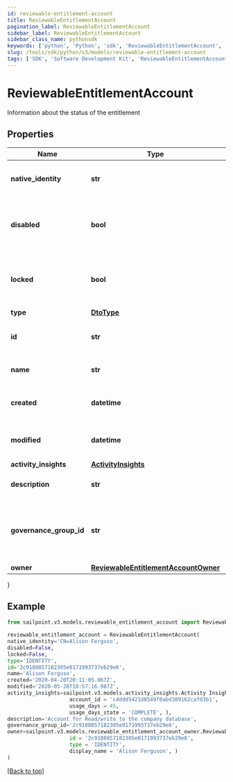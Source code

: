```yaml
---
id: reviewable-entitlement-account
title: ReviewableEntitlementAccount
pagination_label: ReviewableEntitlementAccount
sidebar_label: ReviewableEntitlementAccount
sidebar_class_name: pythonsdk
keywords: ['python', 'Python', 'sdk', 'ReviewableEntitlementAccount', 'ReviewableEntitlementAccount'] 
slug: /tools/sdk/python/v3/models/reviewable-entitlement-account
tags: ['SDK', 'Software Development Kit', 'ReviewableEntitlementAccount', 'ReviewableEntitlementAccount']
---
```


# ReviewableEntitlementAccount

Information about the status of the entitlement

## Properties

Name | Type | Description | Notes
------------ | ------------- | ------------- | -------------
**native_identity** | **str** | The native identity for this account | [optional] 
**disabled** | **bool** | Indicates whether this account is currently disabled | [optional] [default to False]
**locked** | **bool** | Indicates whether this account is currently locked | [optional] [default to False]
**type** | [**DtoType**](dto-type) |  | [optional] 
**id** | **str** | The id associated with the account | [optional] 
**name** | **str** | The account name | [optional] 
**created** | **datetime** | When the account was created | [optional] 
**modified** | **datetime** | When the account was last modified | [optional] 
**activity_insights** | [**ActivityInsights**](activity-insights) |  | [optional] 
**description** | **str** | Information about the account | [optional] 
**governance_group_id** | **str** | The id associated with the machine Account Governance Group | [optional] 
**owner** | [**ReviewableEntitlementAccountOwner**](reviewable-entitlement-account-owner) |  | [optional] 
}

## Example

```python
from sailpoint.v3.models.reviewable_entitlement_account import ReviewableEntitlementAccount

reviewable_entitlement_account = ReviewableEntitlementAccount(
native_identity='CN=Alison Ferguso',
disabled=False,
locked=False,
type='IDENTITY',
id='2c9180857182305e0171993737eb29e6',
name='Alison Ferguso',
created='2020-04-20T20:11:05.067Z',
modified='2020-05-20T18:57:16.987Z',
activity_insights=sailpoint.v3.models.activity_insights.Activity Insights(
                    account_id = 'c4ddd5421d8549f0abd309162cafd3b1', 
                    usage_days = 45, 
                    usage_days_state = 'COMPLETE', ),
description='Account for Read/write to the company database',
governance_group_id='2c9180857182305e0171993737eb29e6',
owner=sailpoint.v3.models.reviewable_entitlement_account_owner.ReviewableEntitlement_account_owner(
                    id = '2c9180857182305e0171993737eb29e8', 
                    type = 'IDENTITY', 
                    display_name = 'Alison Ferguson', )
)

```
[[Back to top]](#) 

